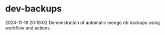 # dev-backups
2024-11-18 20:19:02 Demonstration of automatic mongo db backups using workflow and actions.
